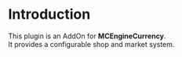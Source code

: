 # Introduction

This plugin is an AddOn for **MCEngineCurrency**.  
It provides a configurable shop and market system.
